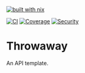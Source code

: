 [![built with nix](https://builtwithnix.org/badge.svg)](https://builtwithnix.org)

[![CI](https://github.com/CathalMullan/throwaway/actions/workflows/ci.yml/badge.svg)](https://github.com/CathalMullan/throwaway/actions/workflows/ci.yml)
[![Coverage](https://github.com/CathalMullan/throwaway/actions/workflows/coverage.yml/badge.svg)](https://github.com/CathalMullan/throwaway/actions/workflows/coverage.yml)
[![Security](https://github.com/CathalMullan/throwaway/actions/workflows/security.yml/badge.svg)](https://github.com/CathalMullan/throwaway/actions/workflows/security.yml)

# Throwaway
An API template.
